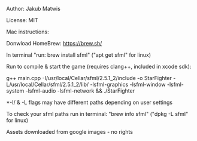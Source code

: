 Author: Jakub Matwis

License: MIT

Mac instructions:

Donwload HomeBrew: https://brew.sh/

In terminal "run: brew install sfml" ("apt get sfml" for linux)

Run to compile & start the game (requires clang++, included in xcode sdk):

g++ main.cpp -I/usr/local/Cellar/sfml/2.5.1_2/include -o StarFighter -L/usr/local/Cellar/sfml/2.5.1_2/lib/ -lsfml-graphics -lsfml-window -lsfml-system -lsfml-audio -lsfml-network && ./StarFighter

\*-I/ & -L flags may have different paths depending on user settings

To check your sfml paths run in terminal: "brew info sfml" ("dpkg -L sfml" for linux)

Assets downloaded from google images - no rights
